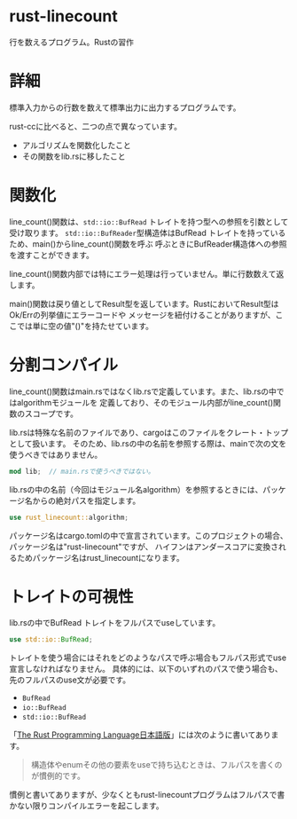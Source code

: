 # rust-linecount
行を数えるプログラム。Rustの習作

# 詳細
標準入力からの行数を数えて標準出力に出力するプログラムです。

rust-ccに比べると、二つの点で異なっています。
- アルゴリズムを関数化したこと
- その関数をlib.rsに移したこと

# 関数化
line_count()関数は、`std::io::BufRead` トレイトを持つ型への参照を引数として受け取ります。
`std::io::BufReader`型構造体はBufRead トレイトを持っているため、main()からline_count()関数を呼ぶ
呼ぶときにBufReader構造体への参照を渡すことができます。

line_count()関数内部では特にエラー処理は行っていません。単に行数数えて返します。

main()関数は戻り値としてResult型を返しています。RustにおいてResult型はOk/Errの列挙値にエラーコードや
メッセージを紐付けることがありますが、ここでは単に空の値"()"を持たせています。

# 分割コンパイル
line_count()関数はmain.rsではなくlib.rsで定義しています。また、lib.rsの中ではalgorithmモジュールを
定義しており、そのモジュール内部がline_count()関数のスコープです。

lib.rsは特殊な名前のファイルであり、cargoはこのファイルをクレート・トップとして扱います。
そのため、lib.rsの中の名前を参照する際は、mainで次の文を使うべきではありません。

```Rust
mod lib;  // main.rsで使うべきではない。
```

lib.rsの中の名前（今回はモジュール名algorithm）を参照するときには、パッケージ名からの絶対パスを指定します。
```Rust
use rust_linecount::algorithm;
```
パッケージ名はcargo.tomlの中で宣言されています。このプロジェクトの場合、パッケージ名は"rust-linecount"ですが、
ハイフンはアンダースコアに変換されるためパッケージ名はrust_linecountになります。

# トレイトの可視性
lib.rsの中でBufRead トレイトをフルパスでuseしています。

```Rust
use std::io::BufRead;
```

トレイトを使う場合にはそれをどのようなパスで呼ぶ場合もフルパス形式でuse宣言しなければなりません。
具体的には、以下のいずれのパスで使う場合も、先のフルパスのuse文が必要です。


- `BufRead`
- `io::BufRead`
- `std::io::BufRead`

「[The Rust Programming Language日本語版](https://doc.rust-jp.rs/book-ja/ch07-04-bringing-paths-into-scope-with-the-use-keyword.html#%E6%85%A3%E4%BE%8B%E3%81%AB%E5%BE%93%E3%81%A3%E3%81%9Fuse%E3%83%91%E3%82%B9%E3%82%92%E4%BD%9C%E3%82%8B)」には次のように書いてあります。

> 構造体やenumその他の要素をuseで持ち込むときは、フルパスを書くのが慣例的です。 

慣例と書いてありますが、少なくともrust-linecountプログラムはフルパスで書かない限りコンパイルエラーを起こします。